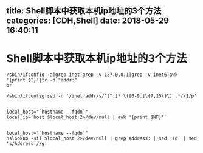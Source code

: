 title: Shell脚本中获取本机ip地址的3个方法
categories: [CDH,Shell]
date: 2018-05-29 16:40:11
---
# Shell脚本中获取本机ip地址的3个方法

```
/sbin/ifconfig -a|grep inet|grep -v 127.0.0.1|grep -v inet6|awk '{print $2}'|tr -d "addr:"
or

/sbin/ifconfig|sed -n '/inet addr/s/^[^:]*:\([0-9.]\{7,15\}\) .*/\1/p'


local_host="`hostname --fqdn`"
local_ip=`host $local_host 2>/dev/null | awk '{print $NF}'`


local_host="`hostname --fqdn`"
nslookup -sil $local_host 2>/dev/null | grep Address: | sed '1d' | sed 's/Address://g'
```